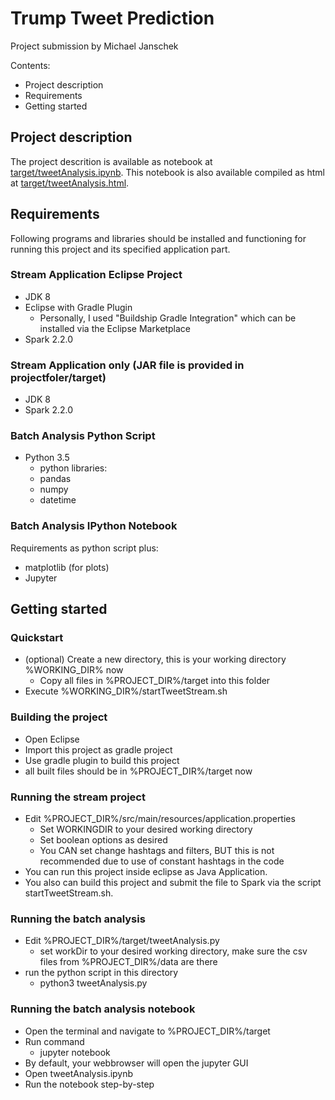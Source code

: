 # Trump Tweet Prediction
Project submission by Michael Janschek

Contents:
- Project description
- Requirements
- Getting started

## Project description
The project descrition is available as notebook at [target/tweetAnalysis.ipynb][0].
This notebook is also available compiled as html at [target/tweetAnalysis.html][1].

## Requirements
Following programs and libraries should be installed and functioning for running this project and its specified application part.

### Stream Application Eclipse Project
* JDK 8
* Eclipse with Gradle Plugin
  * Personally, I used "Buildship Gradle Integration" which can be installed via the Eclipse Marketplace
* Spark 2.2.0

### Stream Application only (JAR file is provided in projectfoler/target)
* JDK 8
* Spark 2.2.0

### Batch Analysis Python Script
* Python 3.5
  * python libraries:
  * pandas
  * numpy
  * datetime

### Batch Analysis IPython Notebook
Requirements as python script plus:
  * matplotlib (for plots)
* Jupyter

## Getting started

### Quickstart
- (optional) Create a new directory, this is your working directory %WORKING_DIR% now
  * Copy all files in %PROJECT_DIR%/target into this folder
- Execute %WORKING_DIR%/startTweetStream.sh

### Building the project
- Open Eclipse
- Import this project as gradle project
- Use gradle plugin to build this project
- all built files should be in %PROJECT_DIR%/target now

### Running the stream project
- Edit %PROJECT_DIR%/src/main/resources/application.properties
  * Set WORKINGDIR to your desired working directory
  * Set boolean options as desired
  * You CAN set change hashtags and filters, BUT this is not recommended due to use of constant hashtags in the code
- You can run this project inside eclipse as Java Application.
- You also can build this project and submit the file to Spark via the script startTweetStream.sh.

### Running the batch analysis
- Edit %PROJECT_DIR%/target/tweetAnalysis.py
  * set workDir to your desired working directory, make sure the csv files from %PROJECT_DIR%/data are there
- run the python script in this directory
  * python3 tweetAnalysis.py

### Running the batch analysis notebook
- Open the terminal and navigate to %PROJECT_DIR%/target
- Run command
  * jupyter notebook
- By default, your webbrowser will open the jupyter GUI
- Open tweetAnalysis.ipynb
- Run the notebook step-by-step

[0]: https://github.com/gargi/trumpTweets/blob/master/src/main/python/tweetAnalysis.ipynb "Tweet Analysis Notebook"
[1]: https://github.com/gargi/trumpTweets/blob/master/src/main/python/tweetAnalysis.html "Tweet Analysis Notebook as html"
